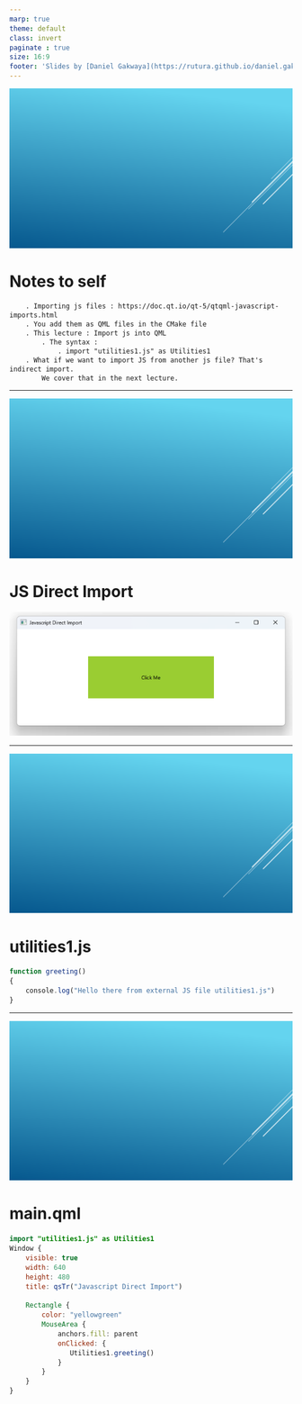 ```yaml
---
marp: true
theme: default
class: invert
paginate : true
size: 16:9
footer: 'Slides by [Daniel Gakwaya](https://rutura.github.io/daniel.gakwaya/) at [LearnQtGuide](https://www.learnqt.guide/)'
---
```

![bg](images/slide_background.png)
# Notes to self
        . Importing js files : https://doc.qt.io/qt-5/qtqml-javascript-imports.html
        . You add them as QML files in the CMake file
        . This lecture : Import js into QML
            . The syntax :
                . import "utilities1.js" as Utilities1
        . What if we want to import JS from another js file? That's indirect import.
            We cover that in the next lecture.

       
---
![bg](images/slide_background.png)
# JS Direct Import
![](images/1.png)

---
![bg](images/slide_background.png)
# utilities1.js
```qml
function greeting()
{
    console.log("Hello there from external JS file utilities1.js")
}


```
---
![bg](images/slide_background.png)
# main.qml
```qml
import "utilities1.js" as Utilities1
Window {
    visible: true
    width: 640
    height: 480
    title: qsTr("Javascript Direct Import")

    Rectangle {
        color: "yellowgreen"
        MouseArea {
            anchors.fill: parent
            onClicked: {
               Utilities1.greeting()
            }
        }
    }
}
```